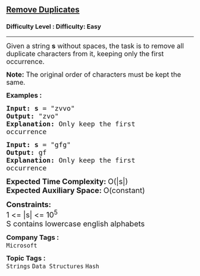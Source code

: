 <h2><a href="https://www.geeksforgeeks.org/problems/remove-duplicates3034/1">Remove Duplicates</a></h2><h3>Difficulty Level : Difficulty: Easy</h3><hr><div class="problems_problem_content__Xm_eO"><p><span style="font-size: 18px;">Given a string <strong>s</strong> without spaces, the task is to remove all duplicate characters from it, keeping only the first occurrence. </span></p>
<p><span style="font-size: 18px;"><strong>Note:</strong> The original order of characters must be kept the same.&nbsp;</span></p>
<p><span style="font-size: 18px;"><strong>Examples :</strong></span></p>
<pre><span style="font-size: 18px;"><strong>Input: s</strong> = "zvvo"
<strong>Output: </strong>"zvo"
<strong>Explanation: </strong>Only keep the first
occurrence</span></pre>
<pre><span style="font-size: 18px;"><strong>Input: s</strong> = "gfg"
<strong>Output: </strong>gf
<strong>Explanation: </strong>Only keep the first
occurrence</span></pre>
<p><span style="font-size: 20px;"><strong>Expected Time Complexity:&nbsp;</strong>O(|s|)<br><strong>Expected Auxiliary Space:&nbsp;</strong>O(constant)</span></p>
<p><span style="font-size: 20px;"><strong>Constraints:</strong><br>1 &lt;= |s| &lt;= 10<sup>5</sup><br>S contains lowercase english alphabets</span></p></div><p><span style=font-size:18px><strong>Company Tags : </strong><br><code>Microsoft</code>&nbsp;<br><p><span style=font-size:18px><strong>Topic Tags : </strong><br><code>Strings</code>&nbsp;<code>Data Structures</code>&nbsp;<code>Hash</code>&nbsp;